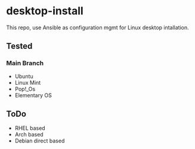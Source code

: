 # desktop-install
This repo, use Ansible as configuration mgmt for Linux desktop intallation. 

## Tested
### Main Branch
- Ubuntu
- Linux Mint
- Pop!_Os
- Elementary OS

## ToDo
- RHEL based
- Arch based
- Debian direct based

